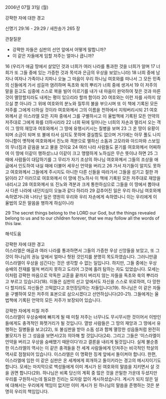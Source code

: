 2006년 07월 31일 (월)

강퍅한 자에 대한 경고



신명기 29:16 - 29:29 / 새찬송가 265 장


관찰질문
- 강퍅한 자들은 심판의 선언 앞에서 어떻게 말합니까? 
- 이 같은 자들에게 임할 저주는 얼마나 큽니까? 

16 (우리가 애굽 땅에서 살았던 것과 너희가 여러 나라를 통과한 것을 너희가 알며 17 너희가 또 그들 중에 있는 가증한 것과 목석과 은금의 우상을 보았느니라) 18 너희 중에 남자나 여자나 가족이나 지파나 오늘 그 마음이 우리 하나님 여호와를 떠나서 그 모든 민족의 신들에게 가서 섬길까 염려하며 독초와 쑥의 뿌리가 너희 중에 생겨서 19 이 저주의 말을 듣고도 심중에 스스로 복을 빌어 이르기를 내가 내 마음이 완악하여 젖은 것과 마른 것이 멸망할지라도 내게는 평이 있으리라 할까 함이라 20 여호와는 이런 자를 사하지 않으실 뿐 아니라 그 위에 여호와의 분노와 질투의 불을 부으시며 또 이 책에 기록된 모든 저주를 그에게 더하실 것이라 여호와께서 그의 이름을 천하에서 지워버리시되 21 여호와께서 곧 이스라엘 모든 지파 중에서 그를 구별하시고 이 율법책에 기록된 모든 언약의 저주대로 그에게 화를 더하시리라 22 너희 뒤에 일어나는 너희의 자손과 멀리서 오는 객이 그 땅의 재앙과 여호와께서 그 땅에 유행시키시는 질병을 보며 23 그 온 땅이 유황이 되며 소금이 되며 또 불에 타서 심지도 못하며 결실함도 없으며 거기에는 아무 풀도 나지 아니함이 옛적에 여호와께서 진노와 격분으로 멸하신 소돔과 고모라와 아드마와 스보임의 무너짐과 같음을 보고 물을 것이요 24 여러 나라 사람들도 묻기를 여호와께서 어찌하여 이 땅에 이같이 행하셨느냐 이같이 크고 맹렬하게 노하심은 무슨 뜻이냐 하면 25 그 때에 사람들이 대답하기를 그 무리가 자기 조상의 하나님 여호와께서 그들의 조상을 애굽에서 인도하여 내실 때에 더불어 세우신 언약을 버리고 26 가서 자기들이 알지도 못하고 여호와께서 그들에게 주시지도 아니한 다른 신들을 따라가서 그들을 섬기고 절한 까닭이라 27 이러므로 여호와께서 이 땅에 진노하사 이 책에 기록된 모든 저주대로 재앙을 내리시고 28 여호와께서 또 진노와 격분과 크게 통한하심으로 그들을 이 땅에서 뽑아내사 다른 나라에 내던지심이 오늘과 같다 하리라 29 감추어진 일은 우리 하나님 여호와께 속하였거니와 나타난 일은 영원히 우리와 우리 자손에게 속하였나니 이는 우리에게 이 율법의 모든 말씀을 행하게 하심이니라 

29  The secret things belong to the LORD our God, but the things revealed belong to us and to our children forever, that we may follow all the words of this law.

해석도움





강퍅한 자에 대한 경고  
이스라엘은 애굽과 여러 나라를 통과하면서 그들의 가증한 우상 신앙들을 보았고, 또 그것이 하나님의 권능 앞에서 얼마나 헛된 것인지를 분명히 목도하였습니다. 그러니만큼 이스라엘이 우상을 섬긴다는 것은 생각할 수 없는 일입니다. 하지만, 그들 중에는 우상 숭배의 잔재를 떨쳐 버리지 못하고 도리어 그것에 홀려 탐하는 자도 있었습니다. 모세는 이처럼 강퍅한 마음으로 악독한 교훈을 끝까지 버리지 않는 자들을 독초와 쑥의 뿌리라고 부르고 있습니다(18). 이들은 심판의 선고 앞에서도 자신을 스스로 위로하여, 다 망한다 할지라도 자신들은 끄떡없다고 호언장담하는 자들입니다(19). 하나님은 이 같은 자들을 구별하여 모든 저주의 표본으로 삼으시겠다고 선언하십니다(20-21). 그들에게는 율법책에 기록된 언약의 모든 저주가 보장되어 있습니다. 

강퍅한 자에게 미칠 저주  
이스라엘이 우상숭배에 빠지게 될 때 미칠 저주는 너무나도 무시무시한 것이어서 이방인들에게도 충격적인 화젯거리가 될 것입니다. 열방 사람들은 그 땅의 재앙과 그 땅에서 유행하는 질병들을 보고(22), 또 불심판을 받아 소돔 성과 함께 멸망한 성읍들처럼 완전히 불모지가 된 그 성읍을 보면서(23) 의아해 할 것입니다(24). 그리고 그들은 ‘이스라엘이 언약을 버리고 우상을 숭배했기 때문이다’라고 결론을 내리게 될것입니다. 실제 불순종한 이스라엘의 역사는 이 같은 충격들을 전 세계 사람들에게 던져주는 비극적인 학살의 역사로 점철되어 있습니다. 이스라엘은 이 명확한 징계 앞에서 돌이켜야 합니다. 한편, 이스라엘에 임한 이 같은 심판은 온 세계에게 회개하고 돌이키라는 경고의 메시지이기도 합니다. 모세는 마지막으로 백성들에게 이미 계시가 된 여호와의 말씀을 지키면서 살 것을 권면 합니다(29). 하나님은 비록 당신의 계획 중 많은 것을 은밀한 가운데 두셨지만 우리를 구원하시는데 필요한 진리는 모자람 없이 계시하셨습니다. 계시가 되지 않은 일에 대해서는 우리에게 책임이 없지만 이미 계시가 된 하나님의 말씀을 준행하는 것은 분명히 우리의 책임입니다.